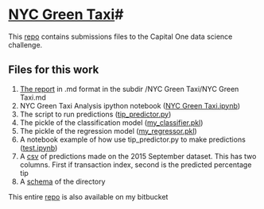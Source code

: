 # [NYC Green Taxi](https://github.com/kthouz/NYC_Green_Taxi)#

This [repo](https://bitbucket.org/cgirabawe/nyc-taxi/src/f0ec01999d9b?at=master) contains submissions files to the Capital One data science challenge.

## Files for this work ##

1. [The report](https://github.com/kthouz/NYC_Green_Taxi/blob/master/NYC%20Green%20Taxi/NYC%20Green%20Taxi.md) in .md format in the subdir /NYC Green Taxi/NYC Green Taxi.md
2. NYC Green Taxi Analysis ipython notebook ([NYC Green Taxi.ipynb](https://github.com/kthouz/NYC_Green_Taxi/blob/master/NYC%20Green%20Taxi.ipynb))
3. The script to run predictions ([tip_predictor.py](https://github.com/kthouz/NYC_Green_Taxi/blob/master/tip_predictor.py))
4. The pickle of the classification model ([my_classifier.pkl](https://github.com/kthouz/NYC_Green_Taxi/blob/master/my_classifier.pkl))
5. The pickle of the regression model ([my_regressor.pkl](https://bitbucket.org/cgirabawe/nyc-taxi/src/f0ec01999d9ba625091da5f8d1ad7335f2f86ca3/my_regressor.pkl?at=master&fileviewer=file-view-default))
6. A notebook example of how use tip_predictor.py to make predictions ([test.ipynb](https://github.com/kthouz/NYC_Green_Taxi/blob/master/test.ipynb))
7. A [csv](https://bitbucket.org/cgirabawe/nyc-taxi/raw/18fcf8b4aef4dd7f3fb6b834e36eaff92f5908db/submission.csv) of predictions made on the 2015 September dataset. This has two columns. First if transaction index, second is the predicted percentage tip
8. A [schema](https://bitbucket.org/cgirabawe/nyc-taxi/src/18fcf8b4aef4dd7f3fb6b834e36eaff92f5908db/schema.png?at=master&fileviewer=file-view-default) of the directory

This entire [repo](https://bitbucket.org/cgirabawe/nyc-taxi/src/f0ec01999d9b?at=master) is also available on my bitbucket
